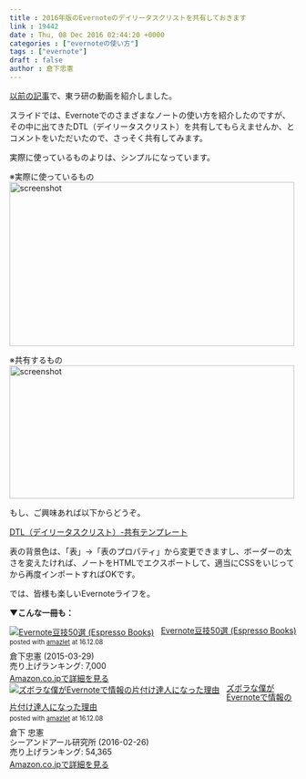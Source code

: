 ```yaml
---
title : 2016年版のEvernoteのデイリータスクリストを共有しておきます
link : 19442
date : Thu, 08 Dec 2016 02:44:20 +0000
categories : ["evernoteの使い方"]
tags : ["evernote"]
draft : false
author : 倉下忠憲
---
```


<a href="https://rashita.net/blog/?p=19411">以前の記事</a>で、東ラ研の動画を紹介しました。

スライドでは、Evernoteでのさまざまなノートの使い方を紹介したのですが、その中に出てきたDTL（デイリータスクリスト）を共有してもらえませんか、とコメントをいただいたので、さっそく共有してみます。

実際に使っているものよりは、シンプルになっています。

※実際に使っているもの
<a href="https://rashita.net/blog/?attachment_id=19443" rel="attachment wp-att-19443"><img src="https://rashita.net/blog/wp-content/uploads/2016/12/screenshot3-500x288.png" alt="screenshot" width="500" height="288" class="alignnone size-medium wp-image-19443" /></a>

※共有するもの
<a href="https://rashita.net/blog/?attachment_id=19444" rel="attachment wp-att-19444"><img src="https://rashita.net/blog/wp-content/uploads/2016/12/screenshot4-500x234.png" alt="screenshot" width="500" height="234" class="alignnone size-medium wp-image-19444" /></a>

もし、ご興味あれば以下からどうぞ。

<a href="https://www.evernote.com/l/AAQiugNNb_tOJbqJI7DYKO-T6ZB0okPuxSY">DTL（デイリータスクリスト）-共有テンプレート</a>

表の背景色は、「表」→「表のプロパティ」から変更できますし、ボーダーの太さを変えたければ、ノートをHTMLでエクスポートして、適当にCSSをいじってから再度インポートすればOKです。

では、皆様も楽しいEvernoteライフを。

<strong>▼こんな一冊も：</strong>

<div class="amazlet-box" style="margin-bottom:0px;"><div class="amazlet-image" style="float:left;margin:0px 12px 1px 0px;"><a href="http://www.amazon.co.jp/exec/obidos/ASIN/B00VEEJ9XU/rashita1000-22/ref=nosim/" name="amazletlink" target="_blank"><img src="http://ecx.images-amazon.com/images/I/41oyLdAhfmL._SL160_.jpg" alt="Evernote豆技50選 (Espresso Books)" style="border: none;" /></a></div><div class="amazlet-info" style="line-height:120%; margin-bottom: 10px"><div class="amazlet-name" style="margin-bottom:10px;line-height:120%"><a href="http://www.amazon.co.jp/exec/obidos/ASIN/B00VEEJ9XU/rashita1000-22/ref=nosim/" name="amazletlink" target="_blank">Evernote豆技50選 (Espresso Books)</a><div class="amazlet-powered-date" style="font-size:80%;margin-top:5px;line-height:120%">posted with <a href="http://www.amazlet.com/" title="amazlet" target="_blank">amazlet</a> at 16.12.08</div></div><div class="amazlet-detail">倉下忠憲 (2015-03-29)<br />売り上げランキング: 7,000<br /></div><div class="amazlet-sub-info" style="float: left;"><div class="amazlet-link" style="margin-top: 5px"><a href="http://www.amazon.co.jp/exec/obidos/ASIN/B00VEEJ9XU/rashita1000-22/ref=nosim/" name="amazletlink" target="_blank">Amazon.co.jpで詳細を見る</a></div></div></div><div class="amazlet-footer" style="clear: left"></div></div>

<div class="amazlet-box" style="margin-bottom:0px;"><div class="amazlet-image" style="float:left;margin:0px 12px 1px 0px;"><a href="http://www.amazon.co.jp/exec/obidos/ASIN/4863541953/rashita1000-22/ref=nosim/" name="amazletlink" target="_blank"><img src="http://ecx.images-amazon.com/images/I/515rWUhPqbL._SL160_.jpg" alt="ズボラな僕がEvernoteで情報の片付け達人になった理由" style="border: none;" /></a></div><div class="amazlet-info" style="line-height:120%; margin-bottom: 10px"><div class="amazlet-name" style="margin-bottom:10px;line-height:120%"><a href="http://www.amazon.co.jp/exec/obidos/ASIN/4863541953/rashita1000-22/ref=nosim/" name="amazletlink" target="_blank">ズボラな僕がEvernoteで情報の片付け達人になった理由</a><div class="amazlet-powered-date" style="font-size:80%;margin-top:5px;line-height:120%">posted with <a href="http://www.amazlet.com/" title="amazlet" target="_blank">amazlet</a> at 16.12.08</div></div><div class="amazlet-detail">倉下 忠憲 <br />シーアンドアール研究所 (2016-02-26)<br />売り上げランキング: 54,365<br /></div><div class="amazlet-sub-info" style="float: left;"><div class="amazlet-link" style="margin-top: 5px"><a href="http://www.amazon.co.jp/exec/obidos/ASIN/4863541953/rashita1000-22/ref=nosim/" name="amazletlink" target="_blank">Amazon.co.jpで詳細を見る</a></div></div></div><div class="amazlet-footer" style="clear: left"></div></div>


